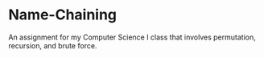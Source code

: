 # Name-Chaining
An assignment for my Computer Science I class that involves permutation, recursion, and brute force.

